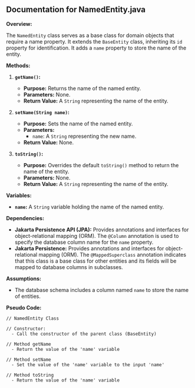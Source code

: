 ## Documentation for NamedEntity.java

**Overview:**

The `NamedEntity` class serves as a base class for domain objects that require a name property. It extends the `BaseEntity` class, inheriting its `id` property for identification. It adds a `name` property to store the name of the entity.

**Methods:**

1. **`getName()`:**
   - **Purpose:** Returns the name of the named entity.
   - **Parameters:** None.
   - **Return Value:** A `String` representing the name of the entity.

2. **`setName(String name)`:**
   - **Purpose:** Sets the name of the named entity.
   - **Parameters:**
     - `name`: A `String` representing the new name.
   - **Return Value:** None.

3. **`toString()`:**
   - **Purpose:** Overrides the default `toString()` method to return the name of the entity.
   - **Parameters:** None.
   - **Return Value:** A `String` representing the name of the entity.

**Variables:**

* **`name`:** A `String` variable holding the name of the named entity.


**Dependencies:**

* **Jakarta Persistence API (JPA):**  Provides annotations and interfaces for object-relational mapping (ORM).  The `@Column` annotation is used to specify the database column name for the `name` property.
* **Jakarta Persistence:**  Provides annotations and interfaces for object-relational mapping (ORM). The `@MappedSuperclass` annotation indicates that this class is a base class for other entities and its fields will be mapped to database columns in subclasses.



**Assumptions:**

* The database schema includes a column named `name` to store the name of entities.

**Pseudo Code:**

```
// NamedEntity Class

// Constructor:
  - Call the constructor of the parent class (BaseEntity)

// Method getName
  - Return the value of the 'name' variable

// Method setName
  - Set the value of the 'name' variable to the input 'name'

// Method toString
  - Return the value of the 'name' variable



```



